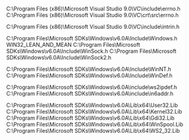 C:\Program Files (x86)\Microsoft Visual Studio 9.0\VC\include\errno.h
C:\Program Files (x86)\Microsoft Visual Studio 9.0\VC\crt\src\errno.h

C:\Program Files (x86)\Microsoft Visual Studio 9.0\VC\include\intrin.h

C:\Program Files\Microsoft SDKs\Windows\v6.0A\Include\Windows.h
WIN32_LEAN_AND_MEAN
C:\Program Files\Microsoft SDKs\Windows\v6.0A\Include\WinSock.h
C:\Program Files\Microsoft SDKs\Windows\v6.0A\Include\WinSock2.h

C:\Program Files\Microsoft SDKs\Windows\v6.0A\Include\WinNT.h
C:\Program Files\Microsoft SDKs\Windows\v6.0A\Include\WinDef.h

C:\Program Files\Microsoft SDKs\Windows\v6.0A\include\ws2ipdef.h
C:\Program Files\Microsoft SDKs\Windows\v6.0A\include\in6addr.h

C:\Program Files\Microsoft SDKs\Windows\v6.0A\Lib\x64\User32.Lib
C:\Program Files\Microsoft SDKs\Windows\v6.0A\Lib\x64\Kernel32.Lib
C:\Program Files\Microsoft SDKs\Windows\v6.0A\Lib\x64\Gdi32.Lib
C:\Program Files\Microsoft SDKs\Windows\v6.0A\Lib\x64\WinSpool.Lib
C:\Program Files\Microsoft SDKs\Windows\v6.0A\Lib\x64\WS2_32.Lib